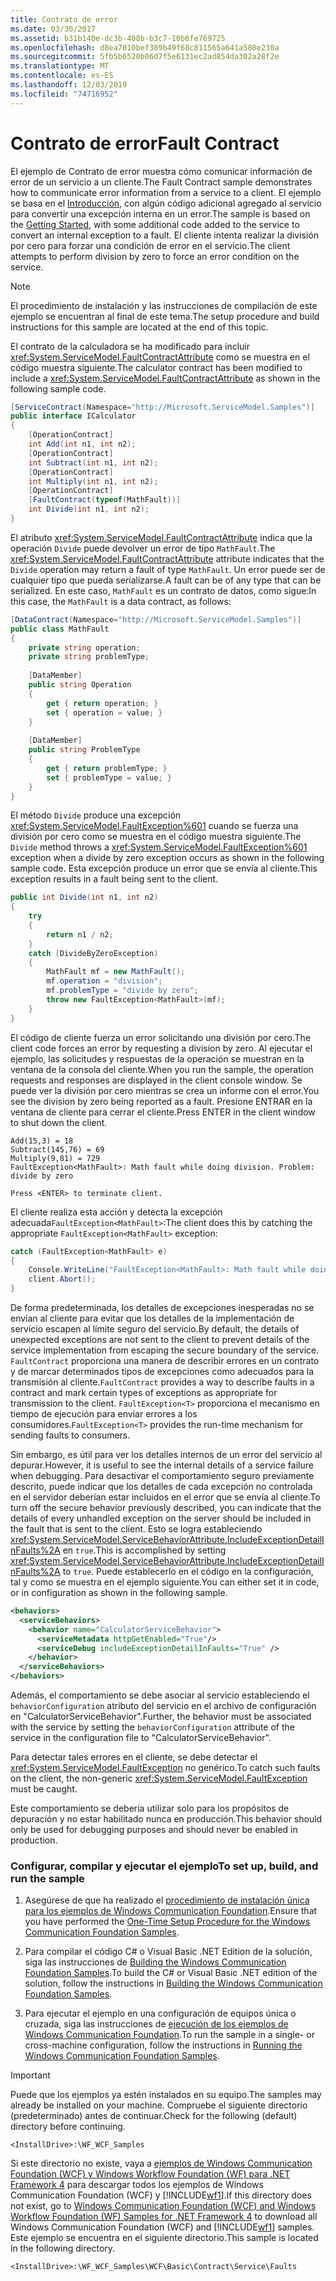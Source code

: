 ```yaml
---
title: Contrato de error
ms.date: 03/30/2017
ms.assetid: b31b140e-dc3b-408b-b3c7-10b6fe769725
ms.openlocfilehash: d8ea7010bef389b49f68c811565a641a580e230a
ms.sourcegitcommit: 5fb5b6520b06d7f5e6131ec2ad854da302a28f2e
ms.translationtype: MT
ms.contentlocale: es-ES
ms.lasthandoff: 12/03/2019
ms.locfileid: "74716952"
---
```

# <a name="fault-contract"></a><span data-ttu-id="17e4d-102">Contrato de error</span><span class="sxs-lookup"><span data-stu-id="17e4d-102">Fault Contract</span></span>
<span data-ttu-id="17e4d-103">El ejemplo de Contrato de error muestra cómo comunicar información de error de un servicio a un cliente.</span><span class="sxs-lookup"><span data-stu-id="17e4d-103">The Fault Contract sample demonstrates how to communicate error information from a service to a client.</span></span> <span data-ttu-id="17e4d-104">El ejemplo se basa en el [Introducción](../../../../docs/framework/wcf/samples/getting-started-sample.md), con algún código adicional agregado al servicio para convertir una excepción interna en un error.</span><span class="sxs-lookup"><span data-stu-id="17e4d-104">The sample is based on the [Getting Started](../../../../docs/framework/wcf/samples/getting-started-sample.md), with some additional code added to the service to convert an internal exception to a fault.</span></span> <span data-ttu-id="17e4d-105">El cliente intenta realizar la división por cero para forzar una condición de error en el servicio.</span><span class="sxs-lookup"><span data-stu-id="17e4d-105">The client attempts to perform division by zero to force an error condition on the service.</span></span>  
  
> [!NOTE]
> <span data-ttu-id="17e4d-106">El procedimiento de instalación y las instrucciones de compilación de este ejemplo se encuentran al final de este tema.</span><span class="sxs-lookup"><span data-stu-id="17e4d-106">The setup procedure and build instructions for this sample are located at the end of this topic.</span></span>  
  
 <span data-ttu-id="17e4d-107">El contrato de la calculadora se ha modificado para incluir <xref:System.ServiceModel.FaultContractAttribute> como se muestra en el código muestra siguiente.</span><span class="sxs-lookup"><span data-stu-id="17e4d-107">The calculator contract has been modified to include a <xref:System.ServiceModel.FaultContractAttribute> as shown in the following sample code.</span></span>  
  
```csharp
[ServiceContract(Namespace="http://Microsoft.ServiceModel.Samples")]  
public interface ICalculator  
{  
    [OperationContract]  
    int Add(int n1, int n2);  
    [OperationContract]  
    int Subtract(int n1, int n2);  
    [OperationContract]  
    int Multiply(int n1, int n2);  
    [OperationContract]  
    [FaultContract(typeof(MathFault))]  
    int Divide(int n1, int n2);  
}  
```  
  
 <span data-ttu-id="17e4d-108">El atributo <xref:System.ServiceModel.FaultContractAttribute> indica que la operación `Divide` puede devolver un error de tipo `MathFault`.</span><span class="sxs-lookup"><span data-stu-id="17e4d-108">The <xref:System.ServiceModel.FaultContractAttribute> attribute indicates that the `Divide` operation may return a fault of type `MathFault`.</span></span> <span data-ttu-id="17e4d-109">Un error puede ser de cualquier tipo que pueda serializarse.</span><span class="sxs-lookup"><span data-stu-id="17e4d-109">A fault can be of any type that can be serialized.</span></span> <span data-ttu-id="17e4d-110">En este caso, `MathFault` es un contrato de datos, como sigue:</span><span class="sxs-lookup"><span data-stu-id="17e4d-110">In this case, the `MathFault` is a data contract, as follows:</span></span>  
  
```csharp
[DataContract(Namespace="http://Microsoft.ServiceModel.Samples")]  
public class MathFault  
{      
    private string operation;  
    private string problemType;  
  
    [DataMember]  
    public string Operation  
    {  
        get { return operation; }  
        set { operation = value; }  
    }  
  
    [DataMember]          
    public string ProblemType  
    {  
        get { return problemType; }  
        set { problemType = value; }  
    }  
}  
```  
  
 <span data-ttu-id="17e4d-111">El método `Divide` produce una excepción <xref:System.ServiceModel.FaultException%601> cuando se fuerza una división por cero como se muestra en el código muestra siguiente.</span><span class="sxs-lookup"><span data-stu-id="17e4d-111">The `Divide` method throws a <xref:System.ServiceModel.FaultException%601> exception when a divide by zero exception occurs as shown in the following sample code.</span></span> <span data-ttu-id="17e4d-112">Esta excepción produce un error que se envía al cliente.</span><span class="sxs-lookup"><span data-stu-id="17e4d-112">This exception results in a fault being sent to the client.</span></span>  
  
```csharp
public int Divide(int n1, int n2)  
{  
    try  
    {  
        return n1 / n2;  
    }  
    catch (DivideByZeroException)  
    {  
        MathFault mf = new MathFault();  
        mf.operation = "division";  
        mf.problemType = "divide by zero";  
        throw new FaultException<MathFault>(mf);  
    }  
}  
```  
  
 <span data-ttu-id="17e4d-113">El código de cliente fuerza un error solicitando una división por cero.</span><span class="sxs-lookup"><span data-stu-id="17e4d-113">The client code forces an error by requesting a division by zero.</span></span> <span data-ttu-id="17e4d-114">Al ejecutar el ejemplo, las solicitudes y respuestas de la operación se muestran en la ventana de la consola del cliente.</span><span class="sxs-lookup"><span data-stu-id="17e4d-114">When you run the sample, the operation requests and responses are displayed in the client console window.</span></span> <span data-ttu-id="17e4d-115">Se puede ver la división por cero mientras se crea un informe con el error.</span><span class="sxs-lookup"><span data-stu-id="17e4d-115">You see the division by zero being reported as a fault.</span></span> <span data-ttu-id="17e4d-116">Presione ENTRAR en la ventana de cliente para cerrar el cliente.</span><span class="sxs-lookup"><span data-stu-id="17e4d-116">Press ENTER in the client window to shut down the client.</span></span>  
  
```console  
Add(15,3) = 18  
Subtract(145,76) = 69  
Multiply(9,81) = 729  
FaultException<MathFault>: Math fault while doing division. Problem: divide by zero  
  
Press <ENTER> to terminate client.  
```  
  
 <span data-ttu-id="17e4d-117">El cliente realiza esta acción y detecta la excepción adecuada`FaultException<MathFault>`:</span><span class="sxs-lookup"><span data-stu-id="17e4d-117">The client does this by catching the appropriate `FaultException<MathFault>` exception:</span></span>  
  
```csharp
catch (FaultException<MathFault> e)  
{  
    Console.WriteLine("FaultException<MathFault>: Math fault while doing " + e.Detail.operation + ". Problem: " + e.Detail.problemType);  
    client.Abort();  
}  
```  
  
 <span data-ttu-id="17e4d-118">De forma predeterminada, los detalles de excepciones inesperadas no se envían al cliente para evitar que los detalles de la implementación de servicio escapen al límite seguro del servicio.</span><span class="sxs-lookup"><span data-stu-id="17e4d-118">By default, the details of unexpected exceptions are not sent to the client to prevent details of the service implementation from escaping the secure boundary of the service.</span></span> <span data-ttu-id="17e4d-119">`FaultContract` proporciona una manera de describir errores en un contrato y de marcar determinados tipos de excepciones como adecuados para la transmisión al cliente.</span><span class="sxs-lookup"><span data-stu-id="17e4d-119">`FaultContract` provides a way to describe faults in a contract and mark certain types of exceptions as appropriate for transmission to the client.</span></span> <span data-ttu-id="17e4d-120">`FaultException<T>` proporciona el mecanismo en tiempo de ejecución para enviar errores a los consumidores.</span><span class="sxs-lookup"><span data-stu-id="17e4d-120">`FaultException<T>` provides the run-time mechanism for sending faults to consumers.</span></span>  
  
 <span data-ttu-id="17e4d-121">Sin embargo, es útil para ver los detalles internos de un error del servicio al depurar.</span><span class="sxs-lookup"><span data-stu-id="17e4d-121">However, it is useful to see the internal details of a service failure when debugging.</span></span> <span data-ttu-id="17e4d-122">Para desactivar el comportamiento seguro previamente descrito, puede indicar que los detalles de cada excepción no controlada en el servidor deberían estar incluidos en el error que se envía al cliente.</span><span class="sxs-lookup"><span data-stu-id="17e4d-122">To turn off the secure behavior previously described, you can indicate that the details of every unhandled exception on the server should be included in the fault that is sent to the client.</span></span> <span data-ttu-id="17e4d-123">Esto se logra estableciendo <xref:System.ServiceModel.ServiceBehaviorAttribute.IncludeExceptionDetailInFaults%2A> en `true`.</span><span class="sxs-lookup"><span data-stu-id="17e4d-123">This is accomplished by setting <xref:System.ServiceModel.ServiceBehaviorAttribute.IncludeExceptionDetailInFaults%2A> to `true`.</span></span> <span data-ttu-id="17e4d-124">Puede establecerlo en el código en la configuración, tal y como se muestra en el ejemplo siguiente.</span><span class="sxs-lookup"><span data-stu-id="17e4d-124">You can either set it in code, or in configuration as shown in the following sample.</span></span>  
  
```xml  
<behaviors>  
  <serviceBehaviors>  
    <behavior name="CalculatorServiceBehavior">  
      <serviceMetadata httpGetEnabled="True"/>  
      <serviceDebug includeExceptionDetailInFaults="True" />  
    </behavior>  
  </serviceBehaviors>  
</behaviors>  
```  
  
 <span data-ttu-id="17e4d-125">Además, el comportamiento se debe asociar al servicio estableciendo el `behaviorConfiguration` atributo del servicio en el archivo de configuración en "CalculatorServiceBehavior".</span><span class="sxs-lookup"><span data-stu-id="17e4d-125">Further, the behavior must be associated with the service by setting the `behaviorConfiguration` attribute of the service in the configuration file to "CalculatorServiceBehavior".</span></span>  
  
 <span data-ttu-id="17e4d-126">Para detectar tales errores en el cliente, se debe detectar el <xref:System.ServiceModel.FaultException> no genérico.</span><span class="sxs-lookup"><span data-stu-id="17e4d-126">To catch such faults on the client, the non-generic <xref:System.ServiceModel.FaultException> must be caught.</span></span>  
  
 <span data-ttu-id="17e4d-127">Este comportamiento se debería utilizar solo para los propósitos de depuración y no estar habilitado nunca en producción.</span><span class="sxs-lookup"><span data-stu-id="17e4d-127">This behavior should only be used for debugging purposes and should never be enabled in production.</span></span>  
  
### <a name="to-set-up-build-and-run-the-sample"></a><span data-ttu-id="17e4d-128">Configurar, compilar y ejecutar el ejemplo</span><span class="sxs-lookup"><span data-stu-id="17e4d-128">To set up, build, and run the sample</span></span>  
  
1. <span data-ttu-id="17e4d-129">Asegúrese de que ha realizado el [procedimiento de instalación única para los ejemplos de Windows Communication Foundation](../../../../docs/framework/wcf/samples/one-time-setup-procedure-for-the-wcf-samples.md).</span><span class="sxs-lookup"><span data-stu-id="17e4d-129">Ensure that you have performed the [One-Time Setup Procedure for the Windows Communication Foundation Samples](../../../../docs/framework/wcf/samples/one-time-setup-procedure-for-the-wcf-samples.md).</span></span>  
  
2. <span data-ttu-id="17e4d-130">Para compilar el código C# o Visual Basic .NET Edition de la solución, siga las instrucciones de [Building the Windows Communication Foundation Samples](../../../../docs/framework/wcf/samples/building-the-samples.md).</span><span class="sxs-lookup"><span data-stu-id="17e4d-130">To build the C# or Visual Basic .NET edition of the solution, follow the instructions in [Building the Windows Communication Foundation Samples](../../../../docs/framework/wcf/samples/building-the-samples.md).</span></span>  
  
3. <span data-ttu-id="17e4d-131">Para ejecutar el ejemplo en una configuración de equipos única o cruzada, siga las instrucciones de [ejecución de los ejemplos de Windows Communication Foundation](../../../../docs/framework/wcf/samples/running-the-samples.md).</span><span class="sxs-lookup"><span data-stu-id="17e4d-131">To run the sample in a single- or cross-machine configuration, follow the instructions in [Running the Windows Communication Foundation Samples](../../../../docs/framework/wcf/samples/running-the-samples.md).</span></span>  
  
> [!IMPORTANT]
> <span data-ttu-id="17e4d-132">Puede que los ejemplos ya estén instalados en su equipo.</span><span class="sxs-lookup"><span data-stu-id="17e4d-132">The samples may already be installed on your machine.</span></span> <span data-ttu-id="17e4d-133">Compruebe el siguiente directorio (predeterminado) antes de continuar.</span><span class="sxs-lookup"><span data-stu-id="17e4d-133">Check for the following (default) directory before continuing.</span></span>  
>   
> `<InstallDrive>:\WF_WCF_Samples`  
>   
> <span data-ttu-id="17e4d-134">Si este directorio no existe, vaya a [ejemplos de Windows Communication Foundation (WCF) y Windows Workflow Foundation (WF) para .NET Framework 4](https://www.microsoft.com/download/details.aspx?id=21459) para descargar todos los ejemplos de Windows Communication Foundation (WCF) y [!INCLUDE[wf1](../../../../includes/wf1-md.md)].</span><span class="sxs-lookup"><span data-stu-id="17e4d-134">If this directory does not exist, go to [Windows Communication Foundation (WCF) and Windows Workflow Foundation (WF) Samples for .NET Framework 4](https://www.microsoft.com/download/details.aspx?id=21459) to download all Windows Communication Foundation (WCF) and [!INCLUDE[wf1](../../../../includes/wf1-md.md)] samples.</span></span> <span data-ttu-id="17e4d-135">Este ejemplo se encuentra en el siguiente directorio.</span><span class="sxs-lookup"><span data-stu-id="17e4d-135">This sample is located in the following directory.</span></span>  
>   
> `<InstallDrive>:\WF_WCF_Samples\WCF\Basic\Contract\Service\Faults`  
